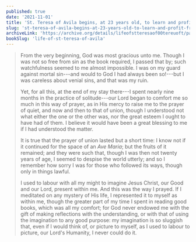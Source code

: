 ```yaml
---
published: true
date: '2021-11-01'
title: 'St. Teresa of Avila begins, at 23 years old, to learn and profit from mental prayer'
slug: 'st-teresa-of-avila-begins-at-23-years-old-to-learn-and-profit-from-mental-prayer'
archiveLink: 'https://archive.org/details/lifeofstteresaof00tereuoft/page/21?view=theater'
bookSlug: 'life-of-st-teresa-of-avila'
---
```


> From the very beginning, God was most gracious unto me. Though I was not so free from sin as the book required, I passed that by; such watchfulness seemed to me almost impossible. I was on my guard against mortal sin---and would to God I had always been so!---but I was careless about venial sins, and that was my ruin.
>
> Yet, for all this, at the end of my stay there---I spent nearly nine months in the practice of solitude---our Lord began to comfort me so much in this way of prayer, as in His mercy to raise me to the prayer of quiet, and now and then to that of union, though I understood not what either the one or the other was, nor the great esteem I ought to have had of them. I believe it would have been a great blessing to me if I had understood the matter.
>
> It is true that the prayer of union lasted but a short time: I know not if it continued for the space of an *Ave Maria*; but the fruits of it remained; and they were such that, though I was then not twenty years of age, I seemed to despise the world utterly; and so I remember how sorry I was for those who followed its ways, though only in things lawful.
>
> I used to labour with all my might to imagine Jesus Christ, our Good and our Lord, present within me. And this was the way I prayed. If I meditated on any mystery of His life, I represented it to myself as within me, though the greater part of my time I spent in reading good books, which was all my comfort; for God never endowed me with the gift of making reflections with the understanding, or with that of using the imagination to any good purpose: my imagination is so sluggish that, even if I would think of, or picture to myself, as I used to labour to picture, our Lord's Humanity, I never could do it.